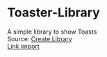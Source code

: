 # Toaster-Library
A simple library to show Toasts <br/>
Source: [Create Library](https://medium.com/@anujguptawork/how-to-create-your-own-android-library-and-publish-it-750e0f7481bf) <br/>
[Link import](https://jitpack.io/#TyAiTi/Toaster-Library)
